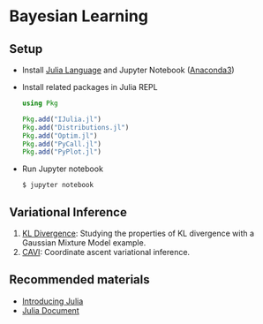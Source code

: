 # Bayesian Learning

## Setup

* Install [Julia Language](https://julialang.org/) and Jupyter Notebook ([Anaconda3](https://www.anaconda.com/download/#macos))
* Install related packages in Julia REPL

    ```julia
    using Pkg

    Pkg.add("IJulia.jl")
    Pkg.add("Distributions.jl")
    Pkg.add("Optim.jl")
    Pkg.add("PyCall.jl")
    Pkg.add("PyPlot.jl")
    ```

* Run Jupyter notebook

    ```shell
    $ jupyter notebook
    ```

## Variational Inference

1. [KL Divergence](http://nbviewer.jupyter.org/github/boathit/BayesianLearning/blob/master/KLDivergence.ipynb): Studying the properties of KL divergence with a Gaussian Mixture Model example.
2. [CAVI](http://nbviewer.jupyter.org/github/boathit/BayesianLearning/blob/master/CAVI.ipynb): Coordinate ascent variational inference.


## Recommended materials

* [Introducing Julia](https://en.wikibooks.org/wiki/Introducing_Julia)
* [Julia Document](https://docs.julialang.org/en/v1/)



